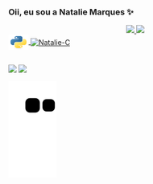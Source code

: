 ### Oii, eu sou a Natalie Marques ✨

<div align="center">
  <a href="https://github.com/namqs">
  <img height="180em" src="https://github-readme-stats.vercel.app/api?username=namqs&show_icons=true&theme=dracula&include_all_commits=true&count_private=true"/> <img height="160em" src="https://github-readme-stats.vercel.app/api/top-langs/?username=namqs&layout=compact&langs_count=7&theme=dracula"/>
</div>
 <img align="center" alt="Natalie-Python" height="30" width="40" src="https://raw.githubusercontent.com/devicons/devicon/master/icons/python/python-original.svg">
 <img align="center" alt="Natalie-C" height="30" width="40" src="https://cdn.jsdelivr.net/gh/devicons/devicon/icons/c/c-line.svg" />
 
 ##
 
 <div>
 <a href="https://instagram.com/namqs_" target="_blank"><img src="https://img.shields.io/badge/-Instagram-%23E4405F?style=for-the-badge&logo=instagram&logoColor=white" target="_blank"></a>
 <a href="https://www.linkedin.com/in/nataliemqs" target="_blank"><img src="https://img.shields.io/badge/-LinkedIn-%230077B5?style=for-the-badge&logo=linkedin&logoColor=white" target="_blank"></a> 
 
 ![Snake animation](https://github.com/namqs/namqs/blob/output/github-contribution-grid-snake.svg)
 
</div>
